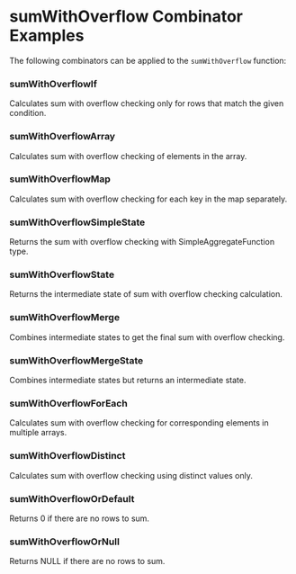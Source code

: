 # sumWithOverflow Combinator Examples

The following combinators can be applied to the `sumWithOverflow` function:

### sumWithOverflowIf
Calculates sum with overflow checking only for rows that match the given condition.

### sumWithOverflowArray
Calculates sum with overflow checking of elements in the array.

### sumWithOverflowMap
Calculates sum with overflow checking for each key in the map separately.

### sumWithOverflowSimpleState
Returns the sum with overflow checking with SimpleAggregateFunction type.

### sumWithOverflowState
Returns the intermediate state of sum with overflow checking calculation.

### sumWithOverflowMerge
Combines intermediate states to get the final sum with overflow checking.

### sumWithOverflowMergeState
Combines intermediate states but returns an intermediate state.

### sumWithOverflowForEach
Calculates sum with overflow checking for corresponding elements in multiple arrays.

### sumWithOverflowDistinct
Calculates sum with overflow checking using distinct values only.

### sumWithOverflowOrDefault
Returns 0 if there are no rows to sum.

### sumWithOverflowOrNull
Returns NULL if there are no rows to sum. 
